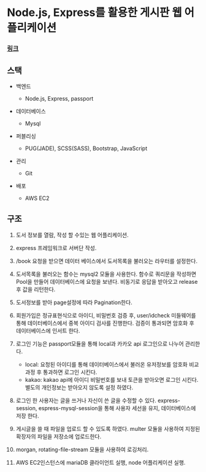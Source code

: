 # Node.js, Express를 활용한 게시판 웹 어플리케이션

### [링크](http://3.22.22.117:3000)

## 스택

 - 백엔드  
	- Node.js, Express, passport

 - 데이터베이스  
	- Mysql

 - 퍼블리싱  
	- PUG(JADE), SCSS(SASS), Bootstrap, JavaScript

 - 관리  
	- Git

 - 배포  
	- AWS EC2

## 구조

 1. 도서 정보를 열람, 작성 할 수있는 웹 어플리케이션. 

 2. express 프레임워크로 서버단 작성.

 3. /book 요청을 받으면 데이터 베이스에서 도서목록을 불러오는 라우터를 설정한다.

 4. 도서목록을 불러오는 함수는 mysql2 모듈을 사용한다. 함수로 쿼리문을 작성하면 Pool을 만들어 데이터베이스에 요청을 보낸다. 비동기로 응답을 받아오고 release 후 값을 리턴한다.

 5. 도서정보를 받아 page설정에 따라 Pagination한다.

 6. 회원가입은 정규표현식으로 아이디, 비밀번호 검증 후, user/idcheck 미들웨어를 통해 데이터베이스에서 중복 아이디 검사를 진행한다. 검증이 통과되면 암호화 후 데이터베이스에 인서트 한다. 

 7. 로그인 기능은 passport모듈을 통해 local과 카카오 api 로그인으로 나누어 관리한다. 
	- local: 요청된 아이디를 통해 데이터베이스에서 불러온 유저정보를 암호화 비교과정 후 통과하면 로그인 시킨다.
	- kakao: kakao api에 아이디 비밀번호를 보내 토큰을 받아오면 로그인 시킨다. 별도의 개인정보는 받아오지 않도록 설정 하였다.
 
 8. 로그인 한 사용자는 글을 쓰거나 자신이 쓴 글을 수정할 수 있다. express-session, espress-mysql-session을 통해 사용자 세선을 유지, 데이터베이스에 저장 한다. 

 9. 게시글을 쓸 때 파일을 업로드 할 수 있도록 하였다. multer 모듈을 사용하여 지정된 확장자의 파일을 저장소에 업로드한다.
 
 10. morgan, rotating-file-stream 모듈을 사용하여 로깅처리.

 11. AWS EC2인스턴스에 mariaDB 클라이언트 실행, node 어플리케이션 실행.
